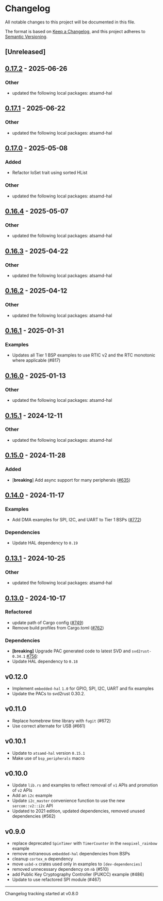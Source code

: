 # Changelog

All notable changes to this project will be documented in this file.

The format is based on [Keep a Changelog](https://keepachangelog.com/en/1.0.0/),
and this project adheres to [Semantic Versioning](https://semver.org/spec/v2.0.0.html).

## [Unreleased]

## [0.17.2](https://github.com/atsamd-rs/atsamd/compare/feather_m4-0.17.1...feather_m4-0.17.2) - 2025-06-26

### Other

- updated the following local packages: atsamd-hal

## [0.17.1](https://github.com/atsamd-rs/atsamd/compare/feather_m4-0.17.0...feather_m4-0.17.1) - 2025-06-22

### Other

- updated the following local packages: atsamd-hal

## [0.17.0](https://github.com/atsamd-rs/atsamd/compare/feather_m4-0.16.4...feather_m4-0.17.0) - 2025-05-08

### Added

- Refactor IoSet trait using sorted HList

### Other

- updated the following local packages: atsamd-hal

## [0.16.4](https://github.com/atsamd-rs/atsamd/compare/feather_m4-0.16.3...feather_m4-0.16.4) - 2025-05-07

### Other

- updated the following local packages: atsamd-hal

## [0.16.3](https://github.com/atsamd-rs/atsamd/compare/feather_m4-0.16.2...feather_m4-0.16.3) - 2025-04-22

### Other

- updated the following local packages: atsamd-hal

## [0.16.2](https://github.com/atsamd-rs/atsamd/compare/feather_m4-0.16.1...feather_m4-0.16.2) - 2025-04-12

### Other

- updated the following local packages: atsamd-hal

## [0.16.1](https://github.com/atsamd-rs/atsamd/compare/feather_m4-0.16.0...feather_m4-0.16.1) - 2025-01-31

### Examples

- Updates all Tier 1 BSP examples to use RTIC v2 and the RTC monotonic where applicable (#817)

## [0.16.0](https://github.com/atsamd-rs/atsamd/compare/feather_m4-0.15.1...feather_m4-0.16.0) - 2025-01-13

### Other

- updated the following local packages: atsamd-hal

## [0.15.1](https://github.com/atsamd-rs/atsamd/compare/feather_m4-0.15.0...feather_m4-0.15.1) - 2024-12-11

### Other

- updated the following local packages: atsamd-hal

## [0.15.0](https://github.com/atsamd-rs/atsamd/compare/feather_m4-0.14.0...feather_m4-0.15.0) - 2024-11-28

### Added

- [**breaking**] Add async support for many peripherals ([#635](https://github.com/atsamd-rs/atsamd/pull/635))

## [0.14.0](https://github.com/atsamd-rs/atsamd/compare/feather_m4-0.13.1...feather_m4-0.14.0) - 2024-11-17

### Examples

- Add DMA examples for SPI, I2C, and UART to Tier 1 BSPs ([#772](https://github.com/atsamd-rs/atsamd/pull/772))

### Dependencies

- Update HAL dependency to `0.19`

## [0.13.1](https://github.com/atsamd-rs/atsamd/compare/feather_m4-0.13.0...feather_m4-0.13.1) - 2024-10-25

### Other

- updated the following local packages: atsamd-hal

## [0.13.0](https://github.com/atsamd-rs/atsamd/compare/feather_m4-0.12.0...feather_m4-0.13.0) - 2024-10-17

### Refactored

- update path of Cargo config ([#749](https://github.com/atsamd-rs/atsamd/pull/749))
- Remove build profiles from Cargo.toml ([#762](https://github.com/atsamd-rs/atsamd/pull/762))

### Dependencies

- **[breaking]** Upgrade PAC generated code to latest SVD and `svd2rust-0.34.1` [#756](https://github.com/atsamd-rs/atsamd/pull/756):
- Update HAL dependency to `0.18`
## v0.12.0

- Implement `embedded-hal` `1.0` for GPIO, SPI, I2C, UART and fix examples
- Update the PACs to svd2rust 0.30.2.

## v0.11.0

- Replace homebrew time library with `fugit` (#672)
- Use correct alternate for USB (#661)

## v0.10.1

- Update to `atsamd-hal` version `0.15.1`
- Make use of `bsp_peripherals` macro

## v0.10.0

- Update `lib.rs` and examples to reflect removal of `v1` APIs and promotion of `v2` APIs
- Add an `i2c` example
- Update `i2c_master` convenience function to use the new `sercom::v2::i2c` API
- Updated to 2021 edition, updated dependencies, removed unused dependencies (#562)

## v0.9.0

- replace deprecated `SpinTimer` with `TimerCounter` in the `neopixel_rainbow` example
- remove extraneous `embedded-hal` dependencies from BSPs
- cleanup `cortex_m` dependency
- move `usbd-x` crates used only in examples to `[dev-dependencies]`
- removed unnecessary dependency on `nb` (#510)
- add Public Key Cryptography Controller (PUKCC) example (#486)
- Update to use refactored SPI module (#467)

---

Changelog tracking started at v0.8.0
